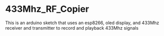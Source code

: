 # 433Mhz_RF_Copier
This is an arduino sketch that uses an esp8266, oled display, and 433Mhz receiver and transmitter to record and playback 433Mhz signals
